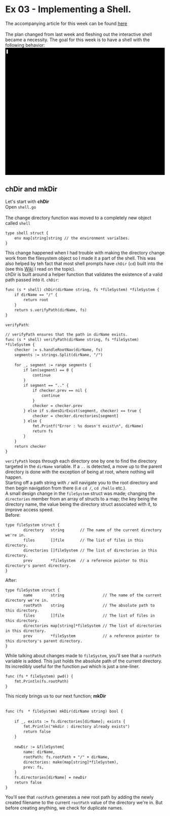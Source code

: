 # Ex 03 - Implementing a Shell.

The accompanying article for this week can be found <a href="">here</a><br><br>
The plan changed from last week and fleshing out the interactive shell became a necessity. The goal for this week is to have a shell with the following behavior:<br>
<img src="https://github.com/AlysonBee/GoVirtualFilesystem/blob/master/assets/demo2.gif"  height="400" />
## chDir and mkDir
Let's start with <b>chDir</b><br>
Open `shell.go`<BR><br>
The change directory function was moved to a completely new object called `shell`
```
type shell struct {
	env map[string]string // the environment varialbes.
}
```
This change happened when I had trouble with making the directory change work from the filesystem object so I made it a part of the shell. This was also helped by teh fact that most shell prompts have `chDir` (`cd`) built into the (see this <a href="https://en.wikipedia.org/wiki/Cd_(command)">Wiki</a> I read on the topic).<br>
chDir is built around a helper function that validates the existence of a valid path passed into it.
`chDir`:
```
func (s * shell) chDir(dirName string, fs *fileSystem) *fileSystem {
	if dirName == "/" {
		return root
	}
	return s.verifyPath(dirName, fs)
}
```
`verifyPath`:
```
// verifyPath ensures that the path in dirName exists.
func (s * shell) verifyPath(dirName string, fs *fileSystem) *fileSystem {
	checker := s.handleRootNav(dirName, fs)
	segments := strings.Split(dirName, "/")
	
	for _, segment := range segments {
		if len(segment) == 0 {
			continue 
		}
		if segment == ".." {
			if checker.prev == nil {
				continue 
			}
			checker = checker.prev
		} else if s.doesDirExist(segment, checker) == true {
			checker = checker.directories[segment]
		} else {
			fmt.Printf("Error : %s doesn't exist\n", dirName)
			return fs
		}
	}
	return checker 
}
```

`verifyPath` loops through each directory one by one to find the directory targeted in the `dirName` variable. If a `..` is detected, a move up to the parent directory is done with the exception of being at root, where nothing will happen.<br>
Starting off a path string with `/` will navigate you to the root directory and then begin navigation from there (i.e `cd /`, `cd /hello` etc.).<br>
A small design change in the `fileSystem` struct was made; changing the `directories` member from an array of structs to a map; the key being the directory name, the value being the directory struct associated with it, to improve access speed.<br>
Before:
```
type fileSystem struct {
        directory   string       // The name of the current directory we're in.
        files       []file       // The list of files in this directory.
        directories []fileSystem // The list of directories in this directory.
        prev        *fileSystem  // a reference pointer to this directory's parent directory.
}
```
After:
```
type fileSystem struct {
        name        string                 // The name of the current directory we're in.
        rootPath    string                 // The absolute path to this directory.
        files       []file                 // The list of files in this directory.
        directories map[string]*fileSystem // The list of directories in this directory.
        prev        *fileSystem            // a reference pointer to this directory's parent directory.
}
```
While talking about changes made to `fileSystem`, you'll see that a `rootPath` variable is added. This just holds the absolute path of the current directory. Its incredibly useful for the function `pwd` which is just a one-liner.
```
func (fs * fileSystem) pwd() {
	fmt.Println(fs.rootPath)
}
```
This nicely brings us to our next function; <b>mkDir</b><br><br>
```
func (fs  * fileSystem) mkDir(dirName string) bool {

	if _, exists := fs.directories[dirName]; exists {
		fmt.Println("mkdir : directory already exists")
		return false
	}

	newDir := &fileSystem{
		name: dirName,
		rootPath: fs.rootPath + "/" + dirName,
		directories: make(map[string]*fileSystem),
		prev: fs,
	}
	fs.directories[dirName] = newDir
	return false
}
```
You'll see that `rootPath` generates a new root path by adding the newly created filename to the current `rootPath` value of the directory we're in. But before creating anything, we check for duplicate names.<BR>


